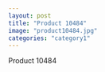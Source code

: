 ```yaml
---
layout: post
title: "Product 10484"
image: "product10484.jpg"
categories: "category1"
---
```

Product 10484
